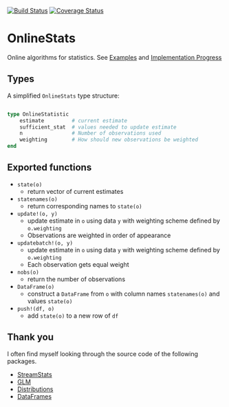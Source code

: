 [![Build Status](https://travis-ci.org/joshday/OnlineStats.jl.svg)](https://travis-ci.org/joshday/OnlineStats.jl)
[![Coverage Status](https://coveralls.io/repos/joshday/OnlineStats.jl/badge.svg?branch=master)](https://coveralls.io/r/joshday/OnlineStats.jl?branch=master)

# OnlineStats

Online algorithms for statistics.  See [Examples](doc/examples) and [Implementation Progress](src)


## Types 

A simplified `OnlineStats` type structure:

```julia

type OnlineStatistic
	estimate         # current estimate
	sufficient_stat  # values needed to update estimate
	n                # Number of observations used
	weighting        # How should new observations be weighted
end
```

## Exported functions

- `state(o)`
	- return vector of current estimates
- `statenames(o)` 
	- return corresponding names to `state(o)`
- `update!(o, y)`
	- update estimate in `o` using data `y` with weighting scheme defined by `o.weighting` 
	- Observations are weighted in order of appearance
- `updatebatch!(o, y)`
	- update estimate in `o` using data `y` with weighting scheme defined by 	`o.weighting` 
	- Each observation gets equal weight
- `nobs(o)`
	- return the number of observations 
- `DataFrame(o)`
	- construct a `DataFrame` from `o` with column names `statenames(o)` and values `state(o)`
- `push!(df, o)` 
	- add `state(o)` to a new row of `df` 





## Thank you
I often find myself looking through the source code of the following packages.  

- [StreamStats](https://github.com/johnmyleswhite/StreamStats.jl)
- [GLM](https://github.com/JuliaStats/GLM.jl)  
- [Distributions](https://github.com/JuliaStats/Distributions.jl)  
- [DataFrames](https://github.com/JuliaStats/DataFrames.jl)
